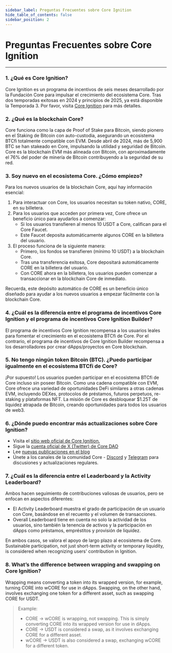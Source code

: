 ```yaml
---
sidebar_label: Preguntas Frecuentes sobre Core Ignition
hide_table_of_contents: false
sidebar_position: 2
---
```


# Preguntas Frecuentes sobre Core Ignition

---

### 1. ¿Qué es Core Ignition?

Core Ignition es un programa de incentivos de seis meses desarrollado por la Fundación Core para impulsar el crecimiento del ecosistema Core. Tras dos temporadas exitosas en 2024 y principios de 2025, ya está disponible la Temporada 3. Por favor, visita [Core Ignition](https://ignition.coredao.org) para más detalles.

### 2. ¿Qué es la blockchain Core?

Core funciona como la capa de Proof of Stake para Bitcoin, siendo pionero en el Staking de Bitcoin con auto-custodia, asegurando un ecosistema BTCfi totalmente compatible con EVM. Desde abril de 2024, más de 5,900 BTC se han stakeado en Core, impulsando la utilidad y seguridad de Bitcoin. Core es la blockchain EVM más alineada con Bitcoin, con aproximadamente el 76% del poder de minería de Bitcoin contribuyendo a la seguridad de su red.

### 3. Soy nuevo en el ecosistema Core. ¿Cómo empiezo?

Para los nuevos usuarios de la blockchain Core, aquí hay información esencial:

1. Para interactuar con Core, los usuarios necesitan su token nativo, CORE, en su billetera.
2. Para los usuarios que acceden por primera vez, Core ofrece un beneficio único para ayudarlos a comenzar:
    - Si los usuarios transfieren al menos 10 USDT a Core, califican para el Core Faucet.
    - Este Faucet deposita automáticamente algunos CORE en la billetera del usuario.
3. El proceso funciona de la siguiente manera:
    - Primero, los fondos se transfieren (mínimo 10 USDT) a la blockchain Core.
    - Tras una transferencia exitosa, Core depositará automáticamente CORE en la billetera del usuario.
    - Con CORE ahora en la billetera, los usuarios pueden comenzar a transaccionar en la blockchain Core de inmediato.

Recuerda, este depósito automático de CORE es un beneficio único diseñado para ayudar a los nuevos usuarios a empezar fácilmente con la blockchain Core.

### 4. ¿Cuál es la diferencia entre el programa de incentivos Core Ignition y el programa de incentivos Core Ignition Builder?

El programa de incentivos Core Ignition recompensa a los usuarios leales para fomentar el crecimiento en el ecosistema BTCfi de Core. Por el contrario, el programa de incentivos de Core Ignition Builder recompensa a los desarrolladores por crear dApps/proyectos en Core blockchain.

### 5. No tengo ningún token Bitcoin (BTC). ¿Puedo participar igualmente en el ecosistema BTCfi de Core?

¡Por supuesto! Los usuarios pueden participar en el ecosistema BTCfi de Core incluso sin poseer Bitcoin. Como una cadena compatible con EVM, Core ofrece una variedad de oportunidades DeFi similares a otras cadenas EVM, incluyendo DEXes, protocolos de préstamos, futuros perpetuos, re-staking y plataformas NFT. La misión de Core es desbloquear $1.25T de liquidez atrapada de Bitcoin, creando oportunidades para todos los usuarios de web3.

### 6. ¿Dónde puedo encontrar más actualizaciones sobre Core Ignition?

- Visita el [sitio web oficial de Core Ignition.](https://ignition.coredao.org/)
- Sigue la [cuenta oficial de X (Twitter) de Core DAO](https://x.com/Coredao_Org)
- Lee [nuevas publicaciones en el blog](https://coredao.org/explore/blog)
- Únete a los canales de la comunidad Core - [Discord](https://discord.com/invite/coredaoofficial) y [Telegram](https://t.me/CoreDAOTelegram) para discusiones y actualizaciones regulares.

### 7. ¿Cuál es la diferencia entre el Leaderboard y la Activity Leaderboard?

Ambos hacen seguimiento de contribuciones valiosas de usuarios, pero se enfocan en aspectos diferentes:

- El Activity Leaderboard muestra el grado de participación de un usuario con Core, basándose en el recuento y el volumen de transacciones.
- Overall Leaderboard tiene en cuenta no solo la actividad de los usuarios, sino también la tenencia de activos y la participación en dApps como préstamos, empréstitos y provisión de liquidez.

En ambos casos, se valora el apoyo de largo plazo al ecosistema de Core. Sustainable participation, not just short-term activity or temporary liquidity, is considered when recognizing users' contribution in Ignition.

### 8. What’s the difference between wrapping and swapping on Core Ignition?

Wrapping means converting a token into its wrapped version, for example, turning CORE into wCORE for use in dApps. Swapping, on the other hand, involves exchanging one token for a different asset, such as swapping CORE for USDT.

> Example:
>
> - CORE → wCORE is wrapping, not swapping. This is simply converting CORE into its wrapped version for use in dApps.
> - CORE → USDT is considered a swap, as it involves exchanging CORE for a different asset.
> - wCORE → USDT is also considered a swap, exchanging wCORE for a different token.


